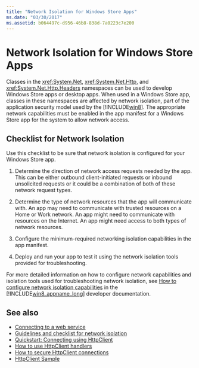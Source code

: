 ```yaml
---
title: "Network Isolation for Windows Store Apps"
ms.date: "03/30/2017"
ms.assetid: b064497c-d956-46b8-838d-7a0223c7e200
---
```

# Network Isolation for Windows Store Apps
Classes in the <xref:System.Net>,  <xref:System.Net.Http>, and <xref:System.Net.Http.Headers> namespaces can be used to develop Windows Store  apps  or desktop apps. When used in a Windows Store app, classes in these namespaces are affected by network isolation, part of the application security model used by the [!INCLUDE[win8](../../../includes/win8-md.md)]. The appropriate network capabilities must be enabled in the app manifest for a Windows Store app for the system to allow network access.  
  
## Checklist for Network Isolation  
 Use this checklist to be sure that network isolation is configured for your Windows Store app.  
  
1. Determine the direction of network access requests needed by the app. This can be either outbound client-initiated requests or inbound unsolicited requests or it could be a combination of both of these network request types.  
  
2. Determine the type of network resources that the app will communicate with. An app may need to communicate with trusted resources on a Home or Work network. An app might need to communicate with resources on the Internet. An app might need access to both types of network resources.  
  
3. Configure the minimum-required networking isolation capabilities in the app manifest.  
  
4. Deploy and run your app to test it using the network isolation tools provided for troubleshooting.  
  
 For more detailed information on how to configure network capabilities and isolation tools used for troubleshooting network isolation, see [How to configure network isolation capabilities](https://go.microsoft.com/fwlink/?LinkID=228265) in the [!INCLUDE[win8_appname_long](../../../includes/win8-appname-long-md.md)] developer documentation.  
  
## See also

- [Connecting to a web service](https://go.microsoft.com/fwlink/?LinkID=245696)
- [Guidelines and checklist for network isolation](https://go.microsoft.com/fwlink/?LinkID=228265)
- [Quickstart: Connecting using HttpClient](https://go.microsoft.com/fwlink/?LinkId=245697)
- [How to use HttpClient handlers](https://go.microsoft.com/fwlink/?LinkId=245699)
- [How to secure HttpClient connections](https://go.microsoft.com/fwlink/?LinkId=245698)
- [HttpClient Sample](https://go.microsoft.com/fwlink/?LinkId=242550)
